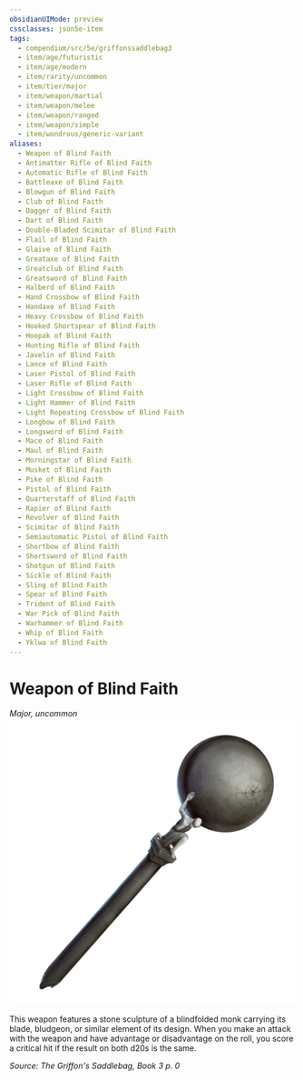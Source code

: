 ```yaml
---
obsidianUIMode: preview
cssclasses: json5e-item
tags:
  - compendium/src/5e/griffonssaddlebag3
  - item/age/futuristic
  - item/age/modern
  - item/rarity/uncommon
  - item/tier/major
  - item/weapon/martial
  - item/weapon/melee
  - item/weapon/ranged
  - item/weapon/simple
  - item/wondrous/generic-variant
aliases:
  - Weapon of Blind Faith
  - Antimatter Rifle of Blind Faith
  - Automatic Rifle of Blind Faith
  - Battleaxe of Blind Faith
  - Blowgun of Blind Faith
  - Club of Blind Faith
  - Dagger of Blind Faith
  - Dart of Blind Faith
  - Double-Bladed Scimitar of Blind Faith
  - Flail of Blind Faith
  - Glaive of Blind Faith
  - Greataxe of Blind Faith
  - Greatclub of Blind Faith
  - Greatsword of Blind Faith
  - Halberd of Blind Faith
  - Hand Crossbow of Blind Faith
  - Handaxe of Blind Faith
  - Heavy Crossbow of Blind Faith
  - Hooked Shortspear of Blind Faith
  - Hoopak of Blind Faith
  - Hunting Rifle of Blind Faith
  - Javelin of Blind Faith
  - Lance of Blind Faith
  - Laser Pistol of Blind Faith
  - Laser Rifle of Blind Faith
  - Light Crossbow of Blind Faith
  - Light Hammer of Blind Faith
  - Light Repeating Crossbow of Blind Faith
  - Longbow of Blind Faith
  - Longsword of Blind Faith
  - Mace of Blind Faith
  - Maul of Blind Faith
  - Morningstar of Blind Faith
  - Musket of Blind Faith
  - Pike of Blind Faith
  - Pistol of Blind Faith
  - Quarterstaff of Blind Faith
  - Rapier of Blind Faith
  - Revolver of Blind Faith
  - Scimitar of Blind Faith
  - Semiautomatic Pistol of Blind Faith
  - Shortbow of Blind Faith
  - Shortsword of Blind Faith
  - Shotgun of Blind Faith
  - Sickle of Blind Faith
  - Sling of Blind Faith
  - Spear of Blind Faith
  - Trident of Blind Faith
  - War Pick of Blind Faith
  - Warhammer of Blind Faith
  - Whip of Blind Faith
  - Yklwa of Blind Faith
---
```

# Weapon of Blind Faith
*Major, uncommon*  
![](https://raw.githubusercontent.com/TheGiddyLimit/homebrew-img/main/img/GriffonsSaddlebag3/Weapon-of-Blind-Faith.webp#right)  


This weapon features a stone sculpture of a blindfolded monk carrying its blade, bludgeon, or similar element of its design. When you make an attack with the weapon and have advantage or disadvantage on the roll, you score a critical hit if the result on both d20s is the same.

*Source: The Griffon's Saddlebag, Book 3 p. 0*
